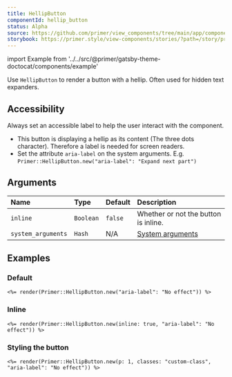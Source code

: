 ```yaml
---
title: HellipButton
componentId: hellip_button
status: Alpha
source: https://github.com/primer/view_components/tree/main/app/components/primer/hellip_button.rb
storybook: https://primer.style/view-components/stories/?path=/story/primer-hellip-button
---
```


import Example from '../../src/@primer/gatsby-theme-doctocat/components/example'

<!-- Warning: AUTO-GENERATED file, do not edit. Add code comments to your Ruby instead <3 -->

Use `HellipButton` to render a button with a hellip. Often used for hidden text expanders.

## Accessibility

Always set an accessible label to help the user interact with the component.

* This button is displaying a hellip as its content (The three dots character). Therefore a label is needed for screen readers.
* Set the attribute `aria-label` on the system arguments. E.g. `Primer::HellipButton.new("aria-label": "Expand next part")`

## Arguments

| Name | Type | Default | Description |
| :- | :- | :- | :- |
| `inline` | `Boolean` | `false` | Whether or not the button is inline. |
| `system_arguments` | `Hash` | N/A | [System arguments](/system-arguments) |

## Examples

### Default

<Example src="<button aria-label='No effect' aria-expanded='false' type='button' data-view-component='true'>&hellip;</button>" />

```erb
<%= render(Primer::HellipButton.new("aria-label": "No effect")) %>
```

### Inline

<Example src="<button aria-label='No effect' aria-expanded='false' type='button' data-view-component='true' class='inline'>&hellip;</button>" />

```erb
<%= render(Primer::HellipButton.new(inline: true, "aria-label": "No effect")) %>
```

### Styling the button

<Example src="<button aria-label='No effect' aria-expanded='false' type='button' data-view-component='true' class='custom-class p-1'>&hellip;</button>" />

```erb
<%= render(Primer::HellipButton.new(p: 1, classes: "custom-class", "aria-label": "No effect")) %>
```
